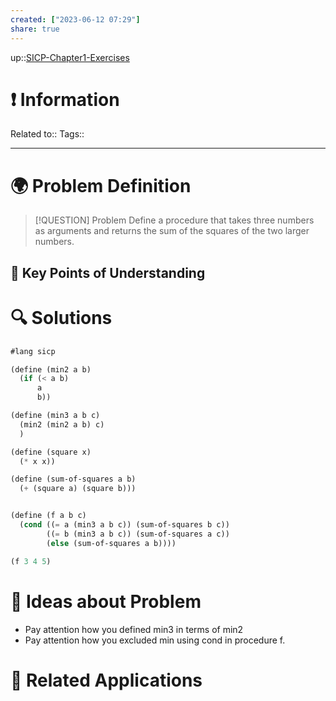 ```yaml
---
created: ["2023-06-12 07:29"]
share: true
---
```


up::[SICP-Chapter1-Exercises](./SICP-Chapter1-Exercises.md)

# ❗ Information
Related to:: 
Tags:: 

___
# 🌍 Problem Definition

> [!QUESTION] Problem
> Define a procedure that takes three numbers as arguments and returns the sum of the squares of the two larger numbers.

## 🔑 **Key Points of Understanding**

# 🔍 Solutions
```Scheme
#lang sicp

(define (min2 a b)
  (if (< a b)
      a
      b))

(define (min3 a b c)
  (min2 (min2 a b) c)
  )

(define (square x)
  (* x x))

(define (sum-of-squares a b)
  (+ (square a) (square b)))


(define (f a b c)
  (cond ((= a (min3 a b c)) (sum-of-squares b c))
        ((= b (min3 a b c)) (sum-of-squares a c))
        (else (sum-of-squares a b))))

(f 3 4 5)
```
# 🧠 Ideas about Problem
- Pay attention how you defined min3 in terms of min2
- Pay attention how you excluded min using cond in procedure f.
# 🔗 Related Applications

